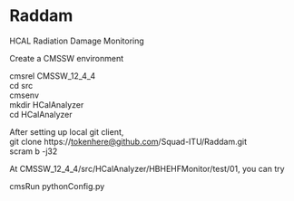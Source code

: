 # Raddam
HCAL Radiation Damage Monitoring

Create a CMSSW environment

cmsrel CMSSW_12_4_4\
cd src\
cmsenv\
mkdir HCalAnalyzer\
cd HCalAnalyzer

After setting up local git client, \
git clone https://tokenhere@github.com/Squad-ITU/Raddam.git \
scram b -j32 

At CMSSW_12_4_4/src/HCalAnalyzer/HBHEHFMonitor/test/01, you can try

cmsRun pythonConfig.py
